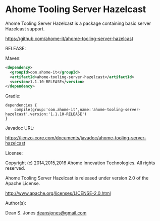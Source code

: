 Ahome Tooling Server Hazelcast
======

Ahome Tooling Server Hazelcast is a package containing basic server Hazelcast support.

https://github.com/ahome-it/ahome-tooling-server-hazelcast

RELEASE:

Maven:
```xml
<dependency>
  <groupId>com.ahome-it</groupId>
  <artifactId>ahome-tooling-server-hazelcast</artifactId>
  <version>1.1.10-RELEASE</version>
</dependency>
```
Gradle:
```
dependencies {
    compile(group:'com.ahome-it',name:'ahome-tooling-server-hazelcast',version:'1.1.10-RELEASE')
}
```
Javadoc URL:

https://lienzo-core.com/documents/javadoc/ahome-tooling-server-hazelcast

License:

Copyright (c) 2014,2015,2016 Ahome Innovation Technologies. All rights reserved.

Ahome Tooling Server Hazelcast is released under version 2.0 of the Apache License.

http://www.apache.org/licenses/LICENSE-2.0.html

Author(s):

Dean S. Jones
deansjones@gmail.com